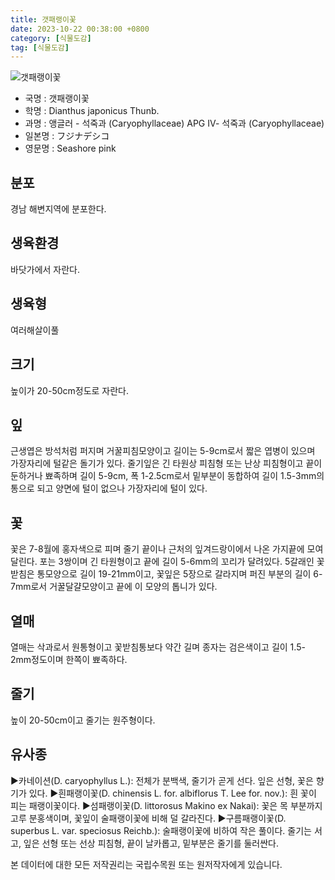 ```yaml
---
title: 갯패랭이꽃
date: 2023-10-22 00:38:00 +0800
category: [식물도감]
tag: [식물도감]
---
```




![갯패랭이꽃](/fileUpload/plants/basic/Caryophyllaceae/Dianthus/9071/9071_1_th2.jpg)
- 국명 : 갯패랭이꽃
- 학명 : Dianthus japonicus Thunb.
- 과명 : 앵글러 - 석죽과 (Caryophyllaceae) APG Ⅳ- 석죽과 (Caryophyllaceae)
- 일본명 : フジナデシコ
- 영문명 : Seashore pink


## 분포
경남 해변지역에 분포한다.
## 생육환경
바닷가에서 자란다.
## 생육형
여러해살이풀 
## 크기
높이가 20-50cm정도로 자란다.
## 잎
근생엽은 방석처럼 퍼지며 거꿀피침모양이고 길이는 5-9cm로서 짧은 엽병이 있으며 가장자리에 털같은 돌기가 있다. 줄기잎은 긴 타원상 피침형 또는 난상 피침형이고 끝이 둔하거나 뾰족하며 길이 5-9cm, 폭 1-2.5cm로서 밑부분이 동합하여 길이 1.5-3mm의 통으로 되고 양면에 털이 없으나 가장자리에 털이 있다.
## 꽃
꽃은 7-8월에 홍자색으로 피며 줄기 끝이나 근처의 잎겨드랑이에서 나온 가지끝에 모여달린다. 포는 3쌍이며 긴 타원형이고 끝에 길이 5-6mm의 꼬리가 달려있다. 5갈래인 꽃받침은 통모양으로 길이 19-21mm이고, 꽃잎은 5장으로 갈라지며 퍼진 부분의 길이 6-7mm로서 거꿀달걀모양이고 끝에 이 모양의 톱니가 있다.
## 열매
열매는 삭과로서 원통형이고 꽃받침통보다 약간 길며 종자는 검은색이고 길이 1.5-2mm정도이며 한쪽이 뾰족하다.
## 줄기
높이 20-50cm이고 줄기는 원주형이다.
## 유사종
▶카네이션(D. caryophyllus L.): 전체가 분백색, 줄기가 곧게 선다. 잎은 선형, 꽃은 향기가 있다. ▶흰패랭이꽃(D. chinensis L. for. albiflorus T. Lee for. nov.): 흰 꽃이 피는 패랭이꽃이다.▶섬패랭이꽃(D. littorosus Makino ex Nakai): 꽃은 목 부분까지 고루 분홍색이며, 꽃잎이 술패랭이꽃에 비해 덜 갈라진다. ▶구름패랭이꽃(D. superbus L. var. speciosus Reichb.): 술패랭이꽃에 비하여 작은 풀이다. 줄기는 서고, 잎은 선형 또는 선상 피침형, 끝이 날카롭고, 밑부분은 줄기를 둘러싼다.






본 데이터에 대한 모든 저작권리는 국립수목원 또는 원저작자에게 있습니다.
